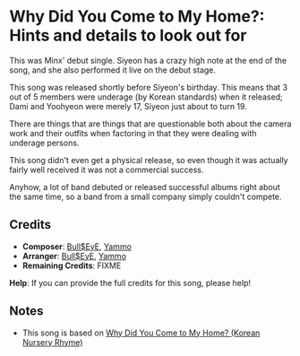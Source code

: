 # Why Did You Come to My Home?: Hints and details to look out for

This was Minx' debut single. Siyeon has a crazy high note at the end of the song,
and she also performed it live on the debut stage.

This song was released shortly before Siyeon's birthday. This means that 3 out of 5 members
were underage (by Korean standards) when it released; Dami and Yoohyeon were merely 17,
Siyeon just about to turn 19.

There are things that are things that are questionable both about the camera work
and their outfits when factoring in that they were dealing with underage persons.

This song didn't even get a physical release, so even though it was actually fairly
well received it was not a commercial success.

Anyhow, a lot of band debuted or released successful albums right about the same time,
so a band from a small company simply couldn't compete.

## Credits

* **Composer**: [Bull$EyE](https://www.discogs.com/artist/6636025-BULLEYE), [Yammo](https://www.discogs.com/artist/7861438-Yammo)
* **Arranger**: [Bull$EyE](https://www.discogs.com/artist/6636025-BULLEYE), [Yammo](https://www.discogs.com/artist/7861438-Yammo)
* **Remaining Credits**: FIXME

**Help**: If you can provide the full credits for this song, please help!

## Notes

* This song is based on [Why Did You Come to My Home? (Korean Nursery Rhyme)](https://www.youtube.com/watch?v=IYzGzWRr9Eg)
